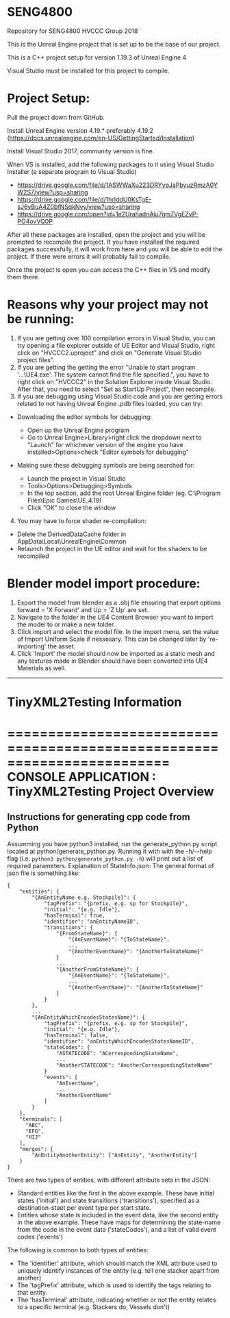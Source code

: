 # SENG4800
Repository for SENG4800 HVCCC Group 2018

This is the Unreal Engine project that is set up to be the base of our project.

This is a C++ project setup for version 1.19.3 of Unreal Engine 4

Visual Studio must be installed for this project to compile.

# Project Setup:

Pull the project down from GitHub.

Install Unreal Engine version 4.19.* preferably 4.19.2 (https://docs.unrealengine.com/en-US/GettingStarted/Installation)

Install Visual Studio 2017, community version is fine.

When VS is installed, add the following packages to it using Visual Studio Installer (a separate program to Visual Studio)
- https://drive.google.com/file/d/1ASWWaXu223DRYypJaPbyuzRmzA0YW2S7/view?usp=sharing
- https://drive.google.com/file/d/1hrIddU0KsTgE-sJ6vBuA4Z0bfNSqkNvy/view?usp=sharing
- https://drive.google.com/open?id=1e2UrahadnAju7gm7VgEZvP-PO4ovVQ0P 

After all these packages are installed, open the project and you will be prompted to recompile the project. If you have installed the required packages successfully, it will work from here and you will be able to edit the project. If there were errors it will probably fail to compile.

Once the project is open you can access the C++ files in VS and modify them there.

# Reasons why your project may not be running:
1. If you are getting over 100 compilation errors in Visual Studio, you can try opening a file explorer outside of UE Editor and Visual Studio, right click on "HVCCC2.uproject" and click on "Generate Visual Studio project files".
2. If you are getting the getting the error "Unable to start program '...\UE4.exe'. The system cannot find the file specified.", you have to right click on "HVCCC2" in the Solution Explorer inside Visual Studio. After that, you need to select "Set as StartUp Project", then recompile.
3. If you are debugging using Visual Studio code and you are getting errors related to not having Unreal Engine .pdb files loaded, you can try:
- Downloading the editor symbols for debugging:

  - Open up the Unreal Engine program
  - Go to Unreal Engine>Library>right click the dropdown next to "Launch" for whichever version of the engine you have installed>Options>check "Editor symbols for debugging"
- Making sure these debugging symbols are being searched for:

  - Launch the project in Visual Studio
  - Tools>Options>Debugging>Symbols
  - In the top section, add the root Unreal Engine folder (eg. C:\Program Files\Epic Games\UE_4.19)
  - Click "OK" to close the window
4. You may have to force shader re-compilation:
- Delete the DerivedDataCache folder in AppData\Local\UnrealEngine\Common
- Relaunch the project in the UE editor and wait for the shaders to be recompiled

# Blender model import procedure:

1. Export the model from blender as a .obj file ensuring that export options forward = 'X Forward' and Up = 'Z Up' are set.
2. Navigate to the folder in the UE4 Content Browser you want to import the model to or make a new folder.
3. Click import and select the model file. In the import menu, set the value of Import Uniform Scale if nessesary. This can be changed later by 're-importing' the asset.
4. Click 'Import' the model should now be imported as a static mesh and any textures made in Blender should have been converted into UE4 Materials as well. 

---------------------
# TinyXML2Testing Information
========================================================================
    CONSOLE APPLICATION : TinyXML2Testing Project Overview
========================================================================

## Instructions for generating cpp code from Python
Assumming you have python3 installed, run the generate_python.py script located at python/generate_python.py.
Running it with with the -h/--help flag (i.e. `python3 python/generate_python.py -h`) will print out a list of required parameters.
Explanation of StateInfo.json:
The general format of json file is something like:
```
{
    "entities": {
        "{AnEntityName e.g. Stockpile}": {
            "tagPrefix": "{prefix, e.g. sp for Stockpile}",
            "initial": "{e.g. Idle"},
            "hasTerminal": true,
            "identifier": "anEntityNameID",
            "transitions": {
                "{FromStateName}": {
                    "{AnEventName}": "{ToStateName}",
                    ...
                    "{AnotherEventName}": "{AnotherToStateName}"
                }
                ...
                "{AnotherFromStateName}": {
                    "{AnEventName}": "{ToStateName}",
                    ...
                    "{AnotherEventName}": "{AnotherToStateName}"
                }
            }
        },
        ...
        "{AnEntityWhichEncodesStatesName}": {
            "tagPrefix": "{prefix, e.g. sp for Stockpile}",
            "initial": "{e.g. Idle"},
            "hasTerminal": false,
            "identifier": "anEntityWhichEncodesStatesNameID",
            "stateCodes": {
                "ASTATECODE": "ACorrespondingStateName",
                ...
                "AnotherSTATECODE": "AnotherCorrespondingStateName"
            }
            "events": [
                "AnEventName",
                ...
                "AnotherEventName"
            ]
        }
    },
    "terminals": [
      "ABC",
      "EFG",
      "HIJ"
    ],
    "merges": {
		"AnEntityAnotherEntity": ["AnEntity", "AnotherEntity"]
	}
}
```
There are two types of entities, with different attribute sets in the JSON:
- Standard entities like the first in the above example. These have initial states ('initial') and state transitions ('transitions'), specified as a destination-staet per event type per start state.
- Entities whose state is included in the event data, like the second entity in the above example. These have maps for determining the state-name from the code in the event data ('stateCodes'), and a list of valid event codes ('events')

The following is common to both types of entities:
- The 'identifier' attribute, which should match the XML attribute used to uniquely identify instances of the entity (e.g. tell one stacker apart from another)
- The 'tagPrefix' attribute, which is used to identify the tags relating to that entity.
- The 'hasTerminal' attribute, indicating whether or not the entity relates to a specific terminal (e.g. Stackers do, Vessels don't)